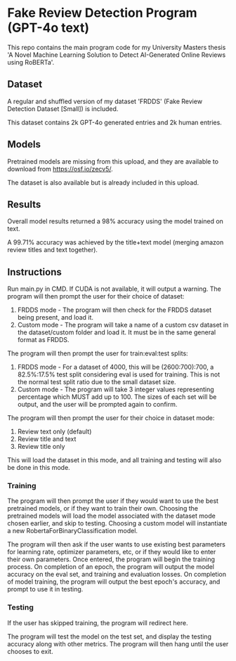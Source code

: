 # Fake Review Detection Program (GPT-4o text)
This repo contains the main program code for my University Masters thesis 'A Novel Machine Learning Solution to Detect AI-Generated Online Reviews using RoBERTa'.

## Dataset
A regular and shuffled version of my dataset 'FRDDS' (Fake Review Detection Dataset [Small]) is included. 

This dataset contains 2k GPT-4o generated entries and 2k human entries.

## Models
Pretrained models are missing from this upload, and they are available to download from https://osf.io/zecv5/.

The dataset is also available but is already included in this upload.

## Results
Overall model results returned a 98% accuracy using the model trained on text.

A 99.71% accuracy was achieved by the title+text model (merging amazon review titles and text together).

## Instructions
Run main.py in CMD. If CUDA is not available, it will output a warning.
The program will then prompt the user for their choice of dataset:
1. FRDDS mode - The program will then check for the FRDDS dataset being present, and load it.
2. Custom mode - The program will take a name of a custom csv dataset in the dataset/custom folder and load it. It must be in the same general format as FRDDS.

The program will then prompt the user for train:eval:test splits:
1. FRDDS mode - For a dataset of 4000, this will be (2600:700):700, a 82.5%:17.5% test split considering eval is used for training. This is not the normal test split ratio due to the small dataset size.
2. Custom mode - The program will take 3 integer values representing percentage which MUST add up to 100. The sizes of each set will be output, and the user will be prompted again to confirm.

The program will then prompt the user for their choice in dataset mode:
1. Review text only (default)
2. Review title and text
3. Review title only

This will load the dataset in this mode, and all training and testing will also be done in this mode.

### Training

The program will then prompt the user if they would want to use the best pretrained models, or if they want to train their own. Choosing the pretrained models will load the model associated with the dataset mode chosen earlier, and skip to testing. Choosing a custom model will instantiate a new RobertaForBinaryClassification model.

The program will then ask if the user wants to use existing best parameters for learning rate, optimizer parameters, etc, or if they would like to enter their own parameters. Once entered, the program will begin the training process. 
On completion of an epoch, the program will output the model accuracy on the eval set, and training and evaluation losses. 
On completion of model training, the program will output the best epoch's accuracy, and prompt to use it in testing.

### Testing
If the user has skipped training, the program will redirect here.

The program will test the model on the test set, and display the testing accuracy along with other metrics.
The program will then hang until the user chooses to exit.

